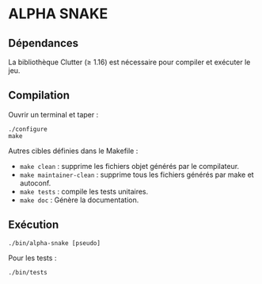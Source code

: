 
ALPHA SNAKE
===========

Dépendances
-----------

La bibliothèque Clutter (≥ 1.16) est nécessaire pour compiler et exécuter le
jeu.

Compilation
-----------

Ouvrir un terminal et taper :

    ./configure
    make
    
Autres cibles définies dans le Makefile :

 - `make clean` : supprime les fichiers objet générés par le compilateur.
 - `make maintainer-clean` : supprime tous les fichiers générés par make et 
                             autoconf.
 - `make tests` : compile les tests unitaires.
 - `make doc` : Génère la documentation.

Exécution
---------

    ./bin/alpha-snake [pseudo]
    
Pour les tests :

    ./bin/tests
